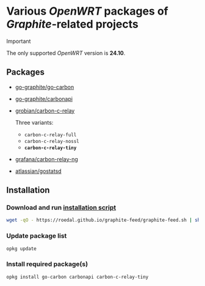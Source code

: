 # Various *OpenWRT* packages of *Graphite*-related projects

> [!IMPORTANT]
> The only supported *OpenWRT* version is **24.10**.

## Packages

* [go-graphite/go-carbon](https://github.com/go-graphite/go-carbon)
* [go-graphite/carbonapi](https://github.com/go-graphite/carbonapi)
* [grobian/carbon-c-relay](https://github.com/grobian/carbon-c-relay)

  Three variants:

  * `carbon-c-relay-full`
  * `carbon-c-relay-nossl`
  * **`carbon-c-relay-tiny`**

* [grafana/carbon-relay-ng](https://github.com/grafana/carbon-relay-ng)
* [atlassian/gostatsd](https://github.com/atlassian/gostatsd)

## Installation

### Download and run [installation script](https://github.com/RoEdAl/graphite-feed/blob/main/openwrt/graphite-feed.sh)

```sh
wget -qO - https://roedal.github.io/graphite-feed/graphite-feed.sh | sh
```

### Update package list

```sh
opkg update
```

### Install required package(s)

```sh
opkg install go-carbon carbonapi carbon-c-relay-tiny
```
